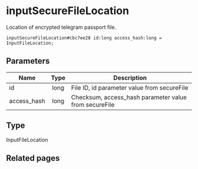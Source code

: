 # inputSecureFileLocation
Location of encrypted telegram passport file.

```
inputSecureFileLocation#cbc7ee28 id:long access_hash:long = InputFileLocation;
```

## Parameters
| Name | Type | Description |
| ---- | :----: | ----------- |
| id | long | File ID, id parameter value from secureFile |
| access_hash | long | Checksum, access_hash parameter value from secureFile |


## Type
InputFileLocation

## Related pages
